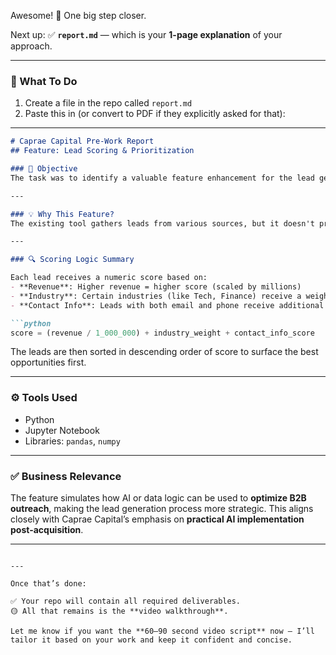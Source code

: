 Awesome! 🎉 One big step closer.

Next up: ✅ **`report.md`** — which is your **1-page explanation** of your approach.

---

### 🔽 What To Do

1. Create a file in the repo called `report.md`
2. Paste this in (or convert to PDF if they explicitly asked for that):

---

````markdown
# Caprae Capital Pre-Work Report
## Feature: Lead Scoring & Prioritization

### 🧠 Objective
The task was to identify a valuable feature enhancement for the lead generation tool [saasquatchleads.com](https://www.saasquatchleads.com) and implement it within a 5-hour coding window. I chose to create a **Lead Scoring and Prioritization** feature designed to help sales teams focus on the most valuable leads.

---

### 💡 Why This Feature?
The existing tool gathers leads from various sources, but it doesn't prioritize them. This makes it hard for sales teams to know which leads are most likely to convert. A lead scoring system introduces structure and allows sales reps to focus on **high-impact opportunities first** — improving efficiency and ROI.

---

### 🔍 Scoring Logic Summary

Each lead receives a numeric score based on:
- **Revenue**: Higher revenue = higher score (scaled by millions)
- **Industry**: Certain industries (like Tech, Finance) receive a weight bonus
- **Contact Info**: Leads with both email and phone receive additional score boosts

```python
score = (revenue / 1_000_000) + industry_weight + contact_info_score
````

The leads are then sorted in descending order of score to surface the best opportunities first.

---

### ⚙️ Tools Used

* Python
* Jupyter Notebook
* Libraries: `pandas`, `numpy`

---

### ✅ Business Relevance

The feature simulates how AI or data logic can be used to **optimize B2B outreach**, making the lead generation process more strategic. This aligns closely with Caprae Capital’s emphasis on **practical AI implementation post-acquisition**.

---

```

---

Once that’s done:

✅ Your repo will contain all required deliverables.  
🟡 All that remains is the **video walkthrough**.

Let me know if you want the **60–90 second video script** now — I’ll tailor it based on your work and keep it confident and concise.
```

